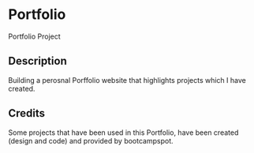 # Portfolio

Portfolio Project 

## Description

Building a perosnal Porffolio website that highlights projects which I have created.

## Credits

Some projects that have been used in this Portfolio, have been created (design and code) and provided by bootcampspot. 
